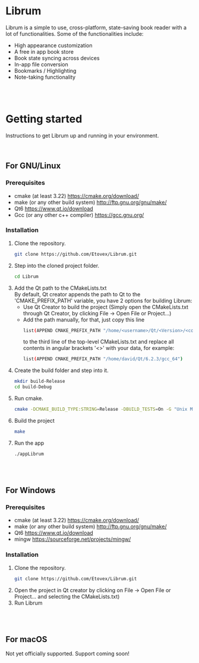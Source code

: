 # Librum

Librum is a simple to use, cross-platform, state-saving book reader with a lot of functionalities. Some of the functionalities include:
- High appearance customization
- A free in app book store
- Book state syncing across devices
- In-app file conversion
- Bookmarks / Highlighting
- Note-taking functionality

<br><br>

# Getting started

Instructions to get Librum up and running in your environment.

<br>

## For GNU/Linux
### Prerequisites
- cmake (at least 3.22)            https://cmake.org/download/
- make (or any other build system) http://ftp.gnu.org/gnu/make/
- Qt6                              https://www.qt.io/download
- Gcc (or any other c++ compiler)  https://gcc.gnu.org/

### Installation
1. Clone the repository.
    ```sh
    git clone https://github.com/Etovex/Librum.git
    ```
2. Step into the cloned project folder.
    ```sh
    cd Librum
    ```
3. Add the Qt path to the CMakeLists.txt<br>
    By default, Qt creator appends the path to Qt to the 'CMAKE_PREFIX_PATH' variable, you have 2 options for building Librum:
    <br>
    - Use Qt Creator to build the project (Simply open the CMakeLists.txt through Qt Creator, by clicking File -> Open File or Project...)
    - Add the path manually, for that, just copy this line
        ```sh
        list(APPEND CMAKE_PREFIX_PATH "/home/<username>/Qt/<Version>/<compiler>")
        ```
        to the third line of the top-level CMakeLists.txt and replace all contents in angular brackets '<>' with your data, for example:
        ```sh
        list(APPEND CMAKE_PREFIX_PATH "/home/david/Qt/6.2.3/gcc_64")
        ```
4. Create the build folder and step into it.
    ```sh
    mkdir build-Release
    cd build-Debug
    ```
6. Run cmake.
    ```sh
    cmake -DCMAKE_BUILD_TYPE:STRING=Release -DBUILD_TESTS=On -G "Unix Makefiles" ..
    ```
6. Build the project
    ```sh
    make
    ```
7. Run the app
    ```sh
    ./appLibrum
    ```
<br>


<br>

## For Windows
### Prerequisites
- cmake (at least 3.22)            https://cmake.org/download/
- make (or any other build system) http://ftp.gnu.org/gnu/make/
- Qt6                              https://www.qt.io/download
- mingw                            https://sourceforge.net/projects/mingw/
### Installation
1. Clone the repository.
    ```sh
    git clone https://github.com/Etovex/Librum.git
    ```
2. Open the project in Qt creator by clicking on File -> Open File or Project... and selecting the CMakeLists.txt)
3. Run Librum
<br>

<br>

## For macOS
Not yet officially supported. Support coming soon!
